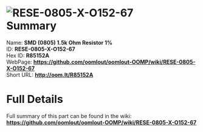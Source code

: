 
![RESE-0805-X-O152-67](https://github.com/oomlout/oomlout-OOMP/blob/master/parts/RESE-0805-X-O152-67/RESE-0805-X-O152-67_420.jpg)   
Summary
=================
  
Name: __SMD (0805) 1.5k Ohm Resistor 1%__    
ID: __RESE-0805-X-O152-67__   
Hex ID: __R85152A__   
WebPage: __https://github.com/oomlout/oomlout-OOMP/wiki/RESE-0805-X-O152-67__   
Short URL: __http://oom.lt/R85152A__   

Full Details
==========================
Full summary of this part can be found in the wiki:   
__https://github.com/oomlout/oomlout-OOMP/wiki/RESE-0805-X-O152-67__    

